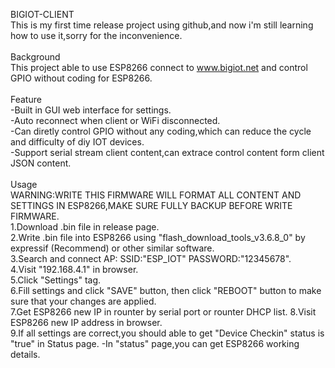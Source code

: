 BIGIOT-CLIENT<br/>
This is my first time release project using github,and now i'm still learning how to use it,sorry for the inconvenience.<br/>
<br/>Background<br/>
This project able to use ESP8266 connect to www.bigiot.net and control GPIO without coding for ESP8266.<br/>
<br/>Feature<br/>
-Built in GUI web interface for settings.<br/>
-Auto reconnect when client or WiFi disconnected.<br/>
-Can diretly control GPIO without any coding,which can reduce the cycle and difficulty of diy IOT devices.<br/>
-Support serial stream client content,can extrace control content form client JSON content.<br/>
<br/>Usage<br/>
WARNING:WRITE THIS FIRMWARE WILL FORMAT ALL CONTENT AND SETTINGS IN ESP8266,MAKE SURE FULLY BACKUP BEFORE WRITE FIRMWARE.<br/>
1.Download .bin file in release page.<br/>
2.Write .bin file into ESP8266 using "flash_download_tools_v3.6.8_0" by expressif (Recommend) or other similar software.<br/>
3.Search and connect AP: SSID:"ESP_IOT" PASSWORD:"12345678".<br/>
4.Visit "192.168.4.1" in browser.<br/>
5.Click "Settings" tag.<br/>
6.Fill settings and click "SAVE" button, then click "REBOOT" button to make sure that your changes are applied.<br/>
7.Get ESP8266 new IP in rounter by serial port or rounter DHCP list.
8.Visit ESP8266 new IP address in browser.<br/>
9.If all settings are correct,you should able to get "Device Checkin" status is "true" in Status page.
-In "status" page,you can get ESP8266 working details.<br/>
